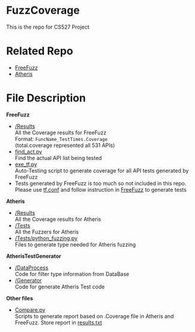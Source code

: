 # FuzzCoverage
This is the repo for CS527 Project
# Related Repo
- [FreeFuzz](https://github.com/ise-uiuc/FreeFuzz)
- [Atheris](https://github.com/google/atheris)
# File Description
**FreeFuzz**
  - [/Results](https://github.com/huan1372/FuzzCoverage/tree/main/FreeFuzz/Results)\
    All the Coverage results for FreeFuzz \
    Format: `FuncName_TestTimes.Coverage` \
    (total.coverage represented all 531 APIs)
  - [find_act.py](https://github.com/huan1372/FuzzCoverage/blob/main/FreeFuzz/find_act.py)\
    Find the actual API list being tested
  - [exe_tf.py](https://github.com/huan1372/FuzzCoverage/blob/main/FreeFuzz/exe_tf.py) \
    Auto-Testing script to generate coverage for all API tests generated by FreeFuzz
  - Tests generated by FreeFuzz is too much so not included in this repo. \
    Please use [tf.conf](https://github.com/huan1372/FuzzCoverage/blob/main/FreeFuzz/tf.conf) and follow instruction in [FreeFuzz](https://github.com/ise-uiuc/FreeFuzz) to generate tests 

**Atheris**
  - [/Results](https://github.com/huan1372/FuzzCoverage/tree/main/Atheris/Results)\
    All the Coverage results for Atheris 
  - [/Tests](https://github.com/huan1372/FuzzCoverage/tree/main/Atheris/Tests) \
    All the Fuzzers for Atheris 
  - [/Tests/python_fuzzing.py](https://github.com/huan1372/FuzzCoverage/blob/main/Atheris/Tests/python_fuzzing.py) \
    Files to generate type needed for Atheris fuzzing
 
 **AtherisTestGenerator**
  - [/DataProcess](https://github.com/huan1372/FuzzCoverage/tree/main/AtherisTestGenerator/DataProcess) \
    Code for filter type information from DataBase
  - [/Generator](https://github.com/huan1372/FuzzCoverage/tree/main/AtherisTestGenerator/Generator) \
    Code for generate Atheris Test code
 
**Other files**
  - [Compare.py](https://github.com/huan1372/FuzzCoverage/blob/main/Compare.py) \
    Scripts to generate report based on .Coverage file in Atheris and FreeFuzz. Store report in [results.txt](https://github.com/huan1372/FuzzCoverage/blob/main/results.txt)
